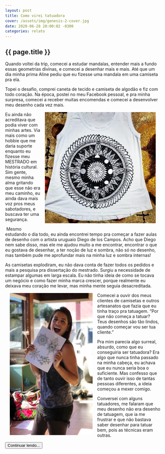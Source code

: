 ```yaml
---
layout: post
title: Como virei tatuadora
cover: /assets/img/genesis-2-cover.jpg
date: 2020-06-28 20:00:02 -0300
categories: relato
---
```


## {{ page.title }}

Quando voltei da trip, comecei a estudar mandalas, entender mais a fundo essas geometrias divinas, e comecei a desenhar mais e mais. Até que um dia minha prima Aline pediu que eu fizesse uma mandala em uma camiseta pra ela.⁣
⁣

Topei o desafio, comprei caneta de tecido e camiseta de algodão e fiz com todo coração. Na época, postei no meu Facebook pessoal, e pra minha surpresa, comecei a receber muitas encomendas e comecei a desenvolver meu desenho cada vez mais.⁣
⁣
<img style="height: 360px; float:right; padding: 15px" src="/assets/img/genesis-2-A.jpg">

Eu ainda não acreditava que podia viver com minhas artes. Via mais como um hobbie que me daria suporte enquanto eu fizesse meu MESTRADO em história cultural. Sim gente, mesmo minha alma gritando que esse não era meu caminho, eu ainda dava mais voz pros meus sabotadores, e buscava ter uma segurança.⁣

⁣
Mesmo estudando o dia todo, eu ainda encontrei tempo pra começar a fazer aulas de desenho com o artista uruguaio Diego de los Campos. Acho que Diego nem sabe disso, mas ele me ajudou muito a me encontrar, encontrar o que eu gostava de desenhar, a ter noção de luz e sombra, não só no desenho, mas também pude me aprofundar mais na minha luz e sombra internas!⁣
⁣

As camisetas explodiram, eu não dava conta de fazer todos os pedidos e mais a pesquisa pra dissertação do mestrado. Surgiu a necessidade de estampar algumas em larga escala.⁣ Eu não tinha ideia de como se tocava um negócio e como fazer minha marca crescer, porque realmente eu deixava meu coração me levar, mas minha mente seguia desacreditada.⁣
⁣
<img style="height: 460px; float:left; padding: 15px" src="/assets/img/genesis-2-B.jpg">

Comecei a ouvir dos meus clientes de camisetas e outros artesanatos que fazia que eu tinha traço pra tatuagem. “Por que não começa a tatuar? Teus desenhos são tão lindos, quando começar vou ser tua cliente.”⁣
⁣

Pra mim parecia algo surreal, absurdo, como que eu conseguiria ser tatuadora? Era algo que nunca tinha passado na minha cabeça, eu achava que eu nunca seria boa o suficiente. Mas confesso que de tanto ouvir isso de tantas pessoas diferentes, a ideia começou a mexer comigo.⁣
⁣

Conversei com alguns tatuadores, me falaram que meu desenho não era desenho de tatuagem, que ia me frustrar e que não bastava saber desenhar para tatuar bem, pois as técnicas eram outras.⁣


<a href="{% post_url 2020-06-28-la-loba-studio %}">
    <button type="button" class="btn btn-dark">Continuar lendo...</button>
</a>
